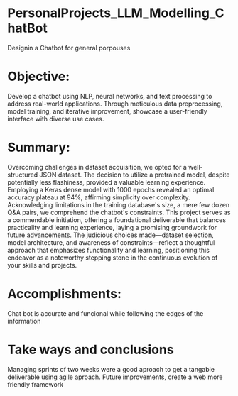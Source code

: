 # PersonalProjects_LLM_Modelling_ChatBot
Designin a Chatbot for general porpouses

# Objective:
Develop a chatbot using NLP, neural networks, and text processing to address real-world applications. Through meticulous data preprocessing, model training, and iterative improvement, showcase a user-friendly interface with diverse use cases. 

# Summary:
Overcoming challenges in dataset acquisition, we opted for a well-structured JSON dataset. The decision to utilize a pretrained model, despite potentially less flashiness, provided a valuable learning experience. Employing a Keras dense model with 1000 epochs revealed an optimal accuracy plateau at 94%, affirming simplicity over complexity. Acknowledging limitations in the training database's size, a mere few dozen Q&A pairs, we comprehend the chatbot's constraints. This project serves as a commendable initiation, offering a foundational deliverable that balances practicality and learning experience, laying a promising groundwork for future advancements. The judicious choices made—dataset selection, model architecture, and awareness of constraints—reflect a thoughtful approach that emphasizes functionality and learning, positioning this endeavor as a noteworthy stepping stone in the continuous evolution of your skills and projects.

# Accomplishments:
Chat bot is accurate and funcional while following the edges of the information

# Take ways and conclusions
Managing sprints of two weeks were a good aproach to get a tangable deliverable using agile aproach. 
Future improvements, create a web more friendly framework
